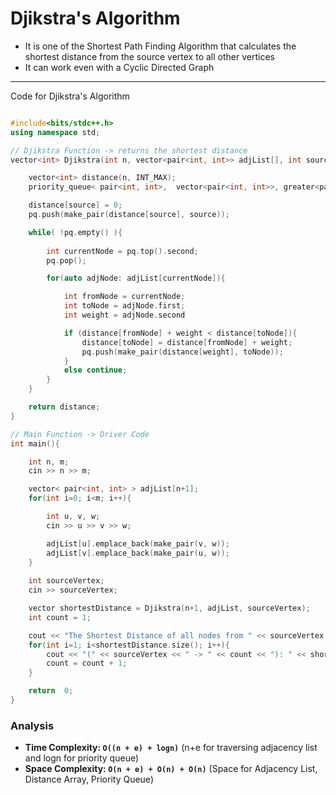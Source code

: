 # Djikstra's Algorithm

- It is one of the Shortest Path Finding Algorithm that calculates the shortest distance from the source vertex to all other vertices
- It can work even with a Cyclic Directed Graph

---

Code for Djikstra's Algorithm

``` cpp

#include<bits/stdc++.h>
using namespace std;

// Djikstra Function -> returns the shortest distance
vector<int> Djikstra(int n, vector<pair<int, int>> adjList[], int source){

    vector<int> distance(n, INT_MAX);
    priority_queue< pair<int, int>,  vector<pair<int, int>>, greater<pair<int, int>> > pq;

    distance[source] = 0;
    pq.push(make_pair(distance[source], source));

    while( !pq.empty() ){
        
        int currentNode = pq.top().second;
        pq.pop();

        for(auto adjNode: adjList[currentNode]){

            int fromNode = currentNode;
            int toNode = adjNode.first;
            int weight = adjNode.second

            if (distance[fromNode] + weight < distance[toNode]){
                distance[toNode] = distance[fromNode] + weight;
                pq.push(make_pair(distance[weight], toNode));
            }
            else continue; 
        }
    }

    return distance;
}

// Main Function -> Driver Code
int main(){

    int n, m;
    cin >> n >> m;

    vector< pair<int, int> > adjList[n+1];
    for(int i=0; i<m; i++){

        int u, v, w;
        cin >> u >> v >> w;

        adjList[u].emplace_back(make_pair(v, w));
        adjList[v].emplace_back(make_pair(u, w));
    }
    
    int sourceVertex;
    cin >> sourceVertex;

    vector shortestDistance = Djikstra(n+1, adjList, sourceVertex);
    int count = 1;

    cout << "The Shortest Distance of all nodes from " << sourceVertex << " using Djikstra's Algorithm are as follows: " << endl;
    for(int i=1; i<shortestDistance.size(); i++){
        cout << "(" << sourceVertex << " -> " << count << "): " << shortestDistance[i] << endl;
        count = count + 1;
    }

    return  0;
}

```

### Analysis

- **Time Complexity: `O((n + e) + logn)`**  (n+e for traversing adjacency list and logn for priority queue)
- **Space Complexity: `O(n + e) + O(n) + O(n)`**    (Space for Adjacency List, Distance Array, Priority Queue)
